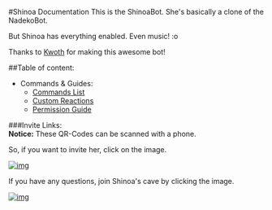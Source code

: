 #Shinoa Documentation
This is the ShinoaBot. She's basically a clone of the NadekoBot. 

But Shinoa has everything enabled. Even music! :o

Thanks to [Kwoth](https://github.com/Kwoth/NadekoBot) for making this awesome bot!

##Table of content:
- Commands & Guides:
    - [Commands List](http://shinoacmdlist.readthedocs.io/en/latest/Commands%20List/)  
    - [Custom Reactions](http://shinoacmdlist.readthedocs.io/en/latest/Custom%20Reactions/)
    - [Permission Guide](http://shinoacmdlist.readthedocs.io/en/latest/Permissions%20System/)

###Invite Links:	
**Notice:** These QR-Codes can be scanned with a phone.

So, if you want to invite her, click on the image.

[![img][img2]](http://bit.ly/InvShinoa)

If you have any questions, join Shinoa's cave by clicking the image.

[![img][img1]](http://bit.ly/ShinoaDiscordCave)

[img1]: http://i.imgur.com/XwRYbvg.png
[img2]: http://i.imgur.com/qbWnqfa.png